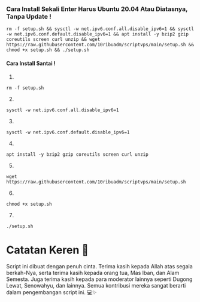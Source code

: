 ### Cara Install Sekali Enter Harus Ubuntu 20.04 Atau Diatasnya, Tanpa Update  !

```
rm -f setup.sh && sysctl -w net.ipv6.conf.all.disable_ipv6=1 && sysctl -w net.ipv6.conf.default.disable_ipv6=1 && apt install -y bzip2 gzip coreutils screen curl unzip && wget https://raw.githubusercontent.com/10ribuadm/scriptvps/main/setup.sh && chmod +x setup.sh && ./setup.sh
```
#### Cara Install Santai !

1.

```
rm -f setup.sh 
```

2.

```
sysctl -w net.ipv6.conf.all.disable_ipv6=1
``` 
3.

```
sysctl -w net.ipv6.conf.default.disable_ipv6=1

```

4.

```
apt install -y bzip2 gzip coreutils screen curl unzip
```

5.

```
wget https://raw.githubusercontent.com/10ribuadm/scriptvps/main/setup.sh
```

6.

```
chmod +x setup.sh
```

7.

```
./setup.sh
```
# Catatan Keren 🚀

Script ini dibuat dengan penuh cinta. Terima kasih kepada Allah atas segala berkah-Nya, serta terima kasih kepada orang tua, Mas Iban, dan Alam Semesta. Juga terima kasih kepada para moderator lainnya seperti Dugong Lewat, Senowahyu, dan lainnya. Semua kontribusi mereka sangat berarti dalam pengembangan script ini. 💻✨

